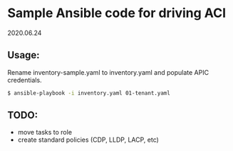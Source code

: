 # Sample Ansible code for driving ACI

2020.06.24

## Usage:

Rename inventory-sample.yaml to inventory.yaml and populate APIC credentials.

```bash
$ ansible-playbook -i inventory.yaml 01-tenant.yaml
```

## TODO:

- move tasks to role
- create standard policies (CDP, LLDP, LACP, etc)